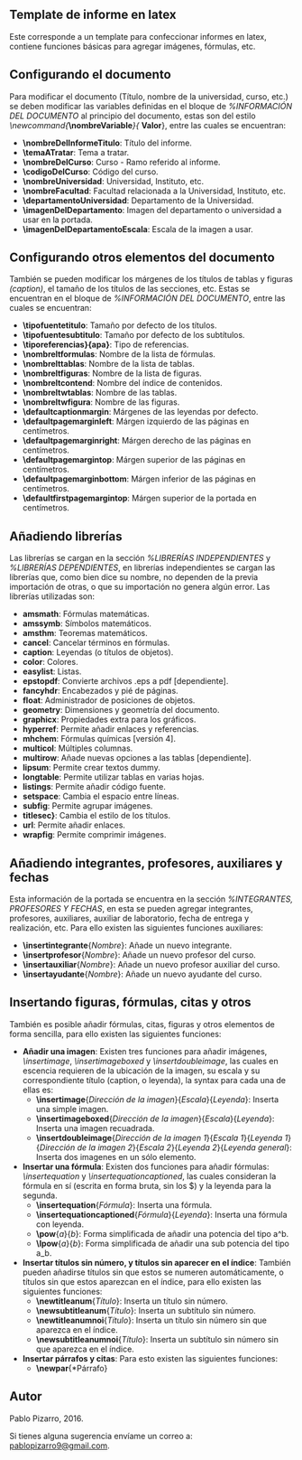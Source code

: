 ## Template de informe en latex
Este corresponde a un template para confeccionar informes en latex, contiene funciones básicas para agregar imágenes, fórmulas, etc.

## Configurando el documento
Para modificar el documento (Título, nombre de la universidad, curso, etc.) se deben modificar las variables definidas en el bloque de *%INFORMACIÓN DEL DOCUMENTO* al principio del documento, estas son del estilo _\newcommand{_**\nombreVariable**_}{_ **Valor**}, entre las cuales se encuentran:
+ **\nombreDelInformeTitulo**: Título del informe.
+ **\temaATratar**: Tema a tratar.
+ **\nombreDelCurso**: Curso - Ramo referido al informe.
+ **\codigoDelCurso**: Código del curso.
+ **\nombreUniversidad**: Universidad, Instituto, etc.
+ **\nombreFacultad**: Facultad relacionada a la Universidad, Instituto, etc.
+ **\departamentoUniversidad**: Departamento de la Universidad.
+ **\imagenDelDepartamento**: Imagen del departamento o universidad a usar en la portada.
+ **\imagenDelDepartamentoEscala**: Escala de la imagen a usar.

## Configurando otros elementos del documento
También se pueden modificar los márgenes de los títulos de tablas y figuras _(caption)_, el tamaño de los títulos de las secciones, etc. Estas se encuentran en el bloque de *%INFORMACIÓN DEL DOCUMENTO*, entre las cuales se encuentran:
+ **\tipofuentetitulo**: Tamaño por defecto de los títulos.
+ **\tipofuentesubtitulo**: Tamaño por defecto de los subtítulos.
+ **\tiporeferencias}{apa}**: Tipo de referencias.
+ **\nombreltformulas**: Nombre de la lista de fórmulas.
+ **\nombrelttablas**: Nombre de la lista de tablas.
+ **\nombreltfiguras**: Nombre de la lista de figuras.
+ **\nombreltcontend**: Nombre del índice de contenidos.
+ **\nombreltwtablas**: Nombre de las tablas.
+ **\nombreltwfigura**: Nombre de las figuras.
+ **\defaultcaptionmargin**: Márgenes de las leyendas por defecto.
+ **\defaultpagemarginleft**: Márgen izquierdo de las páginas en centímetros.
+ **\defaultpagemarginright**: Márgen derecho de las páginas en centímetros.
+ **\defaultpagemargintop**: Márgen superior de las páginas en centímetros.
+ **\defaultpagemarginbottom**: Márgen inferior de las páginas en centímetros.
+ **\defaultfirstpagemargintop**: Márgen superior de la portada en centímetros.

## Añadiendo librerías
Las librerías se cargan en la sección *%LIBRERÍAS INDEPENDIENTES* y *%LIBRERÍAS DEPENDIENTES*, en librerías independientes se cargan las librerías que, como bien dice su nombre, no dependen de la previa importación de otras, o que su importación no genera algún error. Las librerías utilizadas son:
+ **amsmath**: Fórmulas matemáticas.
+ **amssymb**: Símbolos matemáticos.
+ **amsthm**: Teoremas matemáticos.
+ **cancel**: Cancelar términos en fórmulas.
+ **caption**: Leyendas (o títulos de objetos).
+ **color**: Colores.
+ **easylist**: Listas.
+ **epstopdf**: Convierte archivos .eps a pdf [dependiente].
+ **fancyhdr**: Encabezados y pié de páginas.
+ **float**: Administrador de posiciones de objetos.
+ **geometry**: Dimensiones y geometría del documento.
+ **graphicx**: Propiedades extra para los gráficos.
+ **hyperref**: Permite añadir enlaces y referencias.
+ **mhchem**:	Fórmulas químicas [versión 4].
+ **multicol**: Múltiples columnas.
+ **multirow**: Añade nuevas opciones a las tablas [dependiente].
+ **lipsum**: Permite crear textos dummy.
+ **longtable**: Permite utilizar tablas en varias hojas.
+ **listings**: Permite añadir código fuente.
+ **setspace**: Cambia el espacio entre líneas.
+ **subfig**: Permite agrupar imágenes.
+ **titlesec}**: Cambia el estilo de los títulos.
+ **url**: Permite añadir enlaces.
+ **wrapfig**: Permite comprimir imágenes.

## Añadiendo integrantes, profesores, auxiliares y fechas
Esta información de la portada se encuentra en la sección *%INTEGRANTES, PROFESORES Y FECHAS*, en esta se pueden agregar integrantes, profesores, auxiliares, auxiliar de laboratorio, fecha de entrega y realización, etc. Para ello existen las siguientes funciones auxiliares:
+ **\insertintegrante**{*Nombre*}: Añade un nuevo integrante.
+ **\insertprofesor**{*Nombre*}: Añade un nuevo profesor del curso.
+ **\insertauxiliar**{*Nombre*}: Añade un nuevo profesor auxiliar del curso.
+ **\insertayudante**{*Nombre*}: Añade un nuevo ayudante del curso.

## Insertando figuras, fórmulas, citas y otros
También es posible añadir fórmulas, citas, figuras y otros elementos de forma sencilla, para ello existen las siguientes funciones:
+ **Añadir una imagen**: Existen tres funciones para añadir imágenes, _\insertimage_, _\insertimageboxed_ y _\insertdoubleimage_, las cuales en escencia requieren de la ubicación de la imagen, su escala y su correspondiente título (caption, o leyenda), la syntax para cada una de ellas es:
  - **\insertimage**{*Dirección de la imagen*}{*Escala*}{*Leyenda*}: Inserta una simple imagen.
  - **\insertimageboxed**{*Dirección de la imagen*}{*Escala*}{*Leyenda*}: Inserta una imagen recuadrada.
  - **\insertdoubleimage**{*Dirección de la imagen 1*}{*Escala 1*}{*Leyenda 1*}{*Dirección de la imagen 2*}{*Escala 2*}{*Leyenda 2*}{*Leyenda general*}: Inserta dos imagenes en un sólo elemento.
+ **Insertar una fórmula**: Existen dos funciones para añadir fórmulas: _\insertequation_ y _\insertequationcaptioned_, las cuales consideran la fórmula en sí (escrita en forma bruta, sin los $) y la leyenda para la segunda.
    - **\insertequation**{*Fórmula*}: Inserta una fórmula.
    - **\insertequationcaptioned**{*Fórmula*}{*Leyenda*}: Inserta una fórmula con leyenda.
    - **\pow**{*a*}{*b*}: Forma simplificada de añadir una potencia del tipo a^b.
    - **\lpow**{*a*}{*b*}: Forma simplificada de añadir una sub potencia del tipo a_b.
+ **Insertar títulos sin número, y títulos sin aparecer en el índice**: También pueden añadirse títulos sin que estos se numeren automáticamente, o títulos sin que estos aparezcan en el índice, para ello existen las siguientes funciones:
  - **\newtitleanum**{*Título*}: Inserta un título sin número.
  - **\newsubtitleanum**{*Título*}: Inserta un subtítulo sin número.
  - **\newtitleanumnoi**{*Título*}: Inserta un título sin número sin que aparezca en el índice.
  - **\newsubtitleanumnoi**{*Título*}: Inserta un subtítulo sin número sin que aparezca en el índice.
+ **Insertar párrafos y citas**: Para esto existen las siguientes funciones:
  - **\newpar**{*Párrafo}

## Autor
Pablo Pizarro, 2016.

Si tienes alguna sugerencia envíame un correo a: [pablopizarro9@gmail.com](mailto:pablopizarro9@gmail.com).
